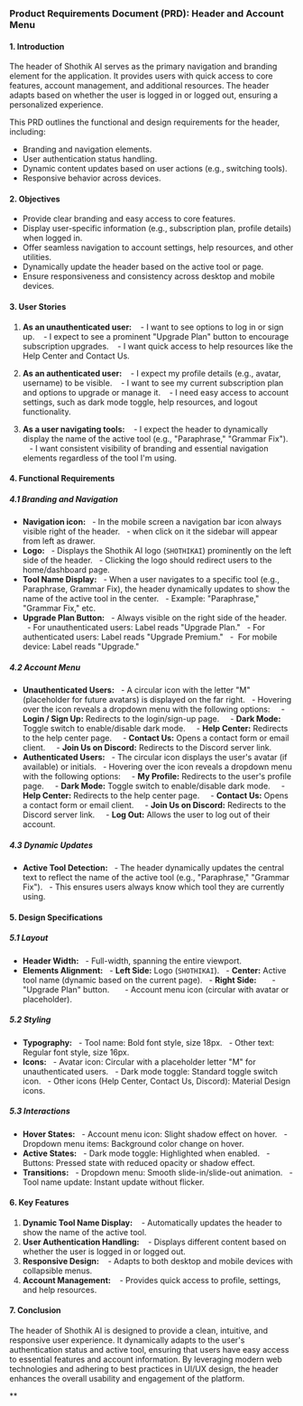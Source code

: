 ### **Product Requirements Document (PRD): Header and Account Menu**
  
#### **1. Introduction**
The header of Shothik AI serves as the primary navigation and branding element for the application. It provides users with quick access to core features, account management, and additional resources. The header adapts based on whether the user is logged in or logged out, ensuring a personalized experience.

This PRD outlines the functional and design requirements for the header, including:
- Branding and navigation elements.
- User authentication status handling.
- Dynamic content updates based on user actions (e.g., switching tools).
- Responsive behavior across devices.

#### **2. Objectives**
- Provide clear branding and easy access to core features.
- Display user-specific information (e.g., subscription plan, profile details) when logged in.
- Offer seamless navigation to account settings, help resources, and other utilities.
- Dynamically update the header based on the active tool or page.
- Ensure responsiveness and consistency across desktop and mobile devices.

#### **3. User Stories**
1. **As an unauthenticated user:**
   - I want to see options to log in or sign up.
   - I expect to see a prominent "Upgrade Plan" button to encourage subscription upgrades.
   - I want quick access to help resources like the Help Center and Contact Us.

1. **As an authenticated user:**
   - I expect my profile details (e.g., avatar, username) to be visible.
   - I want to see my current subscription plan and options to upgrade or manage it.
   - I need easy access to account settings, such as dark mode toggle, help resources, and logout functionality.

1. **As a user navigating tools:**
   - I expect the header to dynamically display the name of the active tool (e.g., "Paraphrase," "Grammar Fix").
   - I want consistent visibility of branding and essential navigation elements regardless of the tool I'm using.

#### **4. Functional Requirements**

##### **4.1 Branding and Navigation**

- **Navigation icon:**
  - In the mobile screen a navigation bar icon always visible right of the header.
  - when click on it the sidebar will appear from left as drawer.
- **Logo:**
  - Displays the Shothik AI logo (`SHOTHIKAI`) prominently on the left side of the header.
  - Clicking the logo should redirect users to the home/dashboard page.
- **Tool Name Display:**
  - When a user navigates to a specific tool (e.g., Paraphrase, Grammar Fix), the header dynamically updates to show the name of the active tool in the center.
  - Example: "Paraphrase," "Grammar Fix," etc.
- **Upgrade Plan Button:**
  - Always visible on the right side of the header.
  - For unauthenticated users: Label reads "Upgrade Plan."
  - For authenticated users: Label reads "Upgrade Premium."
  -  For mobile device: Label reads "Upgrade."

  
##### **4.2 Account Menu**
- **Unauthenticated Users:**
  - A circular icon with the letter "M" (placeholder for future avatars) is displayed on the far right.
  - Hovering over the icon reveals a dropdown menu with the following options:
    - **Login / Sign Up:** Redirects to the login/sign-up page.
    - **Dark Mode:** Toggle switch to enable/disable dark mode.
    - **Help Center:** Redirects to the help center page.
    - **Contact Us:** Opens a contact form or email client.
    - **Join Us on Discord:** Redirects to the Discord server link.
- **Authenticated Users:**
  - The circular icon displays the user's avatar (if available) or initials.
  - Hovering over the icon reveals a dropdown menu with the following options:
    - **My Profile:** Redirects to the user's profile page.
    - **Dark Mode:** Toggle switch to enable/disable dark mode.
    - **Help Center:** Redirects to the help center page.
    - **Contact Us:** Opens a contact form or email client.
    - **Join Us on Discord:** Redirects to the Discord server link.
    - **Log Out:** Allows the user to log out of their account.


##### **4.3 Dynamic Updates**
- **Active Tool Detection:**
  - The header dynamically updates the central text to reflect the name of the active tool (e.g., "Paraphrase," "Grammar Fix").
  - This ensures users always know which tool they are currently using.


#### **5. Design Specifications**

##### **5.1 Layout**

- **Header Width:**
  - Full-width, spanning the entire viewport.
- **Elements Alignment:**
  - **Left Side:** Logo (`SHOTHIKAI`).
  - **Center:** Active tool name (dynamic based on the current page).
  - **Right Side:**  
    - "Upgrade Plan" button.  
    - Account menu icon (circular with avatar or placeholder).


##### **5.2 Styling**
- **Typography:**
  - Tool name: Bold font style, size 18px.
  - Other text: Regular font style, size 16px.
- **Icons:**
  - Avatar icon: Circular with a placeholder letter "M" for unauthenticated users.
  - Dark mode toggle: Standard toggle switch icon.
  - Other icons (Help Center, Contact Us, Discord): Material Design icons.

##### **5.3 Interactions**
- **Hover States:**
  - Account menu icon: Slight shadow effect on hover.
  - Dropdown menu items: Background color change on hover.
- **Active States:**
  - Dark mode toggle: Highlighted when enabled.
  - Buttons: Pressed state with reduced opacity or shadow effect.
- **Transitions:**
  - Dropdown menu: Smooth slide-in/slide-out animation.
  - Tool name update: Instant update without flicker.


#### **6. Key Features**

1. **Dynamic Tool Name Display:**
   - Automatically updates the header to show the name of the active tool.
1. **User Authentication Handling:**
   - Displays different content based on whether the user is logged in or logged out.
1. **Responsive Design:**
   - Adapts to both desktop and mobile devices with collapsible menus.
1. **Account Management:**
   - Provides quick access to profile, settings, and help resources.

#### **7. Conclusion**

The header of Shothik AI is designed to provide a clean, intuitive, and responsive user experience. It dynamically adapts to the user's authentication status and active tool, ensuring that users have easy access to essential features and account information. By leveraging modern web technologies and adhering to best practices in UI/UX design, the header enhances the overall usability and engagement of the platform.

**